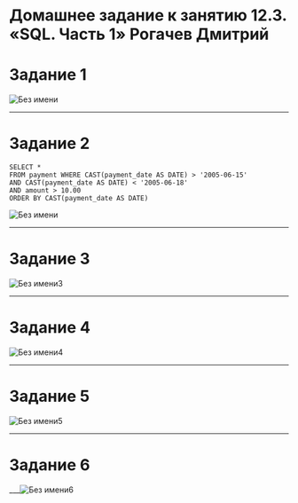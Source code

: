 # Домашнее задание к занятию 12.3. «SQL. Часть 1»  Рогачев Дмитрий

# Задание 1

![Без имени](https://user-images.githubusercontent.com/118626944/219964467-48a7279d-307b-40ae-8d05-7f9f9e06b3f6.jpg)

___


# Задание 2

```mysql
SELECT * 
FROM payment WHERE CAST(payment_date AS DATE) > '2005-06-15' 
AND CAST(payment_date AS DATE) < '2005-06-18' 
AND amount > 10.00 
ORDER BY CAST(payment_date AS DATE)
```


![Без имени](https://user-images.githubusercontent.com/118626944/220886548-4dd23bfe-0ac1-4b8a-b9df-b0675a5a3701.jpg)


___



# Задание 3

![Без имени3](https://user-images.githubusercontent.com/118626944/219964474-a694479d-4b69-4dc8-9627-8d7c8a4815a5.jpg)

___



# Задание 4

![Без имени4](https://user-images.githubusercontent.com/118626944/219964479-4216eb10-894e-4fac-b623-14fd4c598553.jpg)

___

# Задание 5

![Без имени5](https://user-images.githubusercontent.com/118626944/219964487-5e289c1a-b4ef-43fe-83af-d9c712bc4874.jpg)

___



# Задание 6


___![Без имени6](https://user-images.githubusercontent.com/118626944/219964548-d902a0d7-aa97-4678-a33f-6aac5e0d88c2.jpg)
